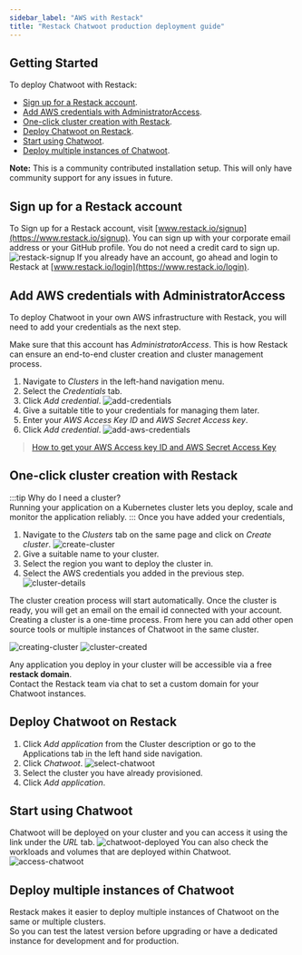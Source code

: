 ```yaml
---
sidebar_label: "AWS with Restack"
title: "Restack Chatwoot production deployment guide"
---
```


## Getting Started

To deploy Chatwoot with Restack:

  - [Sign up for a Restack account](#sign-up-for-a-restack-account).
  - [Add AWS credentials with AdministratorAccess](#add-aws-credentials-with-administratoraccess).
  - [One-click cluster creation with Restack](#one-click-cluster-creation-with-restack).
  - [Deploy Chatwoot on Restack](#deploy-chatwoot-on-restack).
  - [Start using Chatwoot](#start-using-chatwoot).
  - [Deploy multiple instances of Chatwoot](#deploy-multiple-instances-of-chatwoot).

**Note:** This is a community contributed installation setup. This will only have community support for any issues in future.

## Sign up for a Restack account

To Sign up for a Restack account, visit [www.restack.io/signup](https://www.restack.io/signup). You can sign up with your corporate email address or your GitHub profile. You do not need a credit card to sign up.
![restack-signup](./images/restack-sign-up.png)
If you already have an account, go ahead and login to Restack at [www.restack.io/login](https://www.restack.io/login).

## Add AWS credentials with AdministratorAccess

To deploy Chatwoot in your own AWS infrastructure with Restack, you will need to add your credentials as the next step. 

Make sure that this account has *AdministratorAccess*. This is how Restack can ensure an end-to-end cluster creation and cluster management process.

1. Navigate to *Clusters* in the left-hand navigation menu.
2. Select the *Credentials* tab.
3. Click *Add credential*.
    ![add-credentials](./images/Add_credentials.png)
4. Give a suitable title to your credentials for managing them later.
5. Enter your *AWS Access Key ID* and *AWS Secret Access key*.
6. Click *Add credential*.
    ![add-aws-credentials](./images/Add_AWS_Creds.png)


>[How to get your AWS Access key ID and AWS Secret Access Key](https://docs.aws.amazon.com/accounts/latest/reference/root-user-access-key.html)
## One-click cluster creation with Restack

:::tip
Why do I need a cluster?<br/>
Running your application on a Kubernetes cluster lets you deploy, scale and monitor the application reliably. 
:::
Once you have added your credentials, 
1. Navigate to the *Clusters* tab on the same page and click on *Create cluster*.
    ![create-cluster](./images/Create_cluster.png)
2. Give a suitable name to your cluster.
3. Select the region you want to deploy the cluster in.
4. Select the AWS credentials you added in the previous step.
    ![cluster-details](./images/Cluster_details.png)

The cluster creation process will start automatically. Once the cluster is ready, you will get an email on the email id connected with your account. <br/>Creating a cluster is a one-time process. From here you can add other open source tools or multiple instances of Chatwoot in the same cluster.

![creating-cluster](./images/Creating_cluster.png)
![cluster-created](./images/Cluster_created.png)

Any application you deploy in your cluster will be accessible via a free **restack domain**.<br/>Contact the Restack team via chat to set a custom domain for your Chatwoot instances. 

## Deploy Chatwoot on Restack
1. Click *Add application* from the Cluster description or go to the Applications tab in the left hand side navigation.
2. Click *Chatwoot*.
    ![select-chatwoot](./images/Select_Chatwoot.png)
3. Select the cluster you have already provisioned.
4. Click *Add application*.

## Start using Chatwoot
Chatwoot will be deployed on your cluster and you can access it using the link under the *URL* tab.
![chatwoot-deployed](./images/Chatwoot_deployed.png)
You can also check the workloads and volumes that are deployed within Chatwoot.
![access-chatwoot](./images/Chatwoot_access.png)

## Deploy multiple instances of Chatwoot
Restack makes it easier to deploy multiple instances of Chatwoot on the same or multiple clusters. <br/>So you can test the latest version before upgrading or have a dedicated instance for development and for production.
